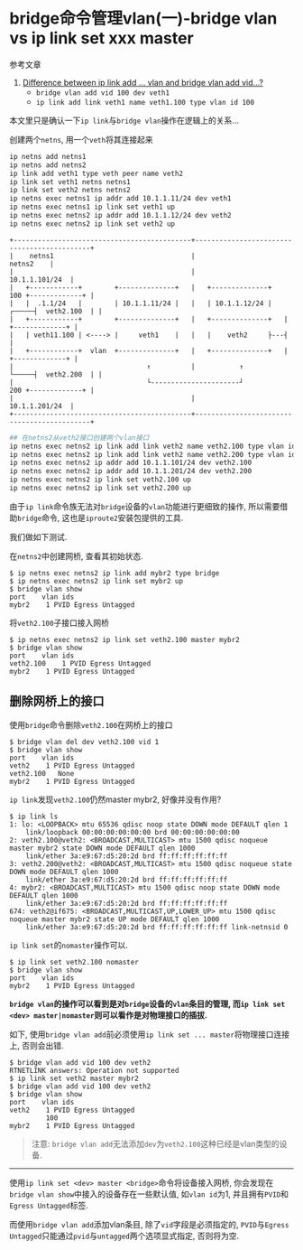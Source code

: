 # bridge命令管理vlan(一)-bridge vlan vs ip link set xxx master

参考文章

1. [Difference between ip link add … vlan and bridge vlan add vid…?](https://unix.stackexchange.com/questions/398623/difference-between-ip-link-add-vlan-and-bridge-vlan-add-vid)
    - `bridge vlan add vid 100 dev veth1`
    - `ip link add link veth1 name veth1.100 type vlan id 100`

本文里只是确认一下`ip link`与`bridge vlan`操作在逻辑上的关系...

创建两个`netns`, 用一个`veth`将其连接起来

```bash
ip netns add netns1
ip netns add netns2
ip link add veth1 type veth peer name veth2
ip link set veth1 netns netns1
ip link set veth2 netns netns2
ip netns exec netns1 ip addr add 10.1.1.11/24 dev veth1
ip netns exec netns1 ip link set veth1 up
ip netns exec netns2 ip addr add 10.1.1.12/24 dev veth2
ip netns exec netns2 ip link set veth2 up
```

```
+--------------------------------------------+--------------------------------------------+
|    netns1                                  |                                  netns2    |
|                                            |                             10.1.1.101/24  |
|   +------------+        +--------------+   |   +--------------+     100 +-------------+ |
|   |  .1.1/24   |        | 10.1.1.11/24 |   |   | 10.1.1.12/24 |   ┌─────┤  veth2.100  | |
|   +------------+        +--------------+   |   +--------------+   |     +-------------+ |
|   | veth11.100 | <----> |     veth1    |   |   |    veth2     ├---┤                     |
|   +------------+  vlan  +--------------+   |   +--------------+   |     +-------------+ |
|                                 ↑          |           ↑          └─────┤  veth2.200  | |
|                                 └----------------------┘            200 +-------------+ |
|                                            |                             10.1.1.201/24  |
+--------------------------------------------+--------------------------------------------+
```


```bash
## 在netns2从veth2接口创建两个vlan接口
ip netns exec netns2 ip link add link veth2 name veth2.100 type vlan id 100
ip netns exec netns2 ip link add link veth2 name veth2.200 type vlan id 200
ip netns exec netns2 ip addr add 10.1.1.101/24 dev veth2.100
ip netns exec netns2 ip addr add 10.1.1.201/24 dev veth2.200
ip netns exec netns2 ip link set veth2.100 up
ip netns exec netns2 ip link set veth2.200 up
```

由于`ip link`命令族无法对`bridge`设备的`vlan`功能进行更细致的操作, 所以需要借助`bridge`命令, 这也是`iproute2`安装包提供的工具.

我们做如下测试.

在`netns2`中创建网桥, 查看其初始状态.

```console
$ ip netns exec netns2 ip link add mybr2 type bridge
$ ip netns exec netns2 ip link set mybr2 up
$ bridge vlan show
port	vlan ids
mybr2	 1 PVID Egress Untagged
```

将`veth2.100`子接口接入网桥

```console
$ ip netns exec netns2 ip link set veth2.100 master mybr2
$ bridge vlan show
port	vlan ids
veth2.100	 1 PVID Egress Untagged
mybr2	 1 PVID Egress Untagged
```

## 删除网桥上的接口

使用`bridge`命令删除`veth2.100`在网桥上的接口

```console
$ bridge vlan del dev veth2.100 vid 1
$ bridge vlan show
port	vlan ids
veth2	 1 PVID Egress Untagged
veth2.100	None
mybr2	 1 PVID Egress Untagged
```

`ip link`发现`veth2.100`仍然master mybr2, 好像并没有作用?

```
$ ip link ls
1: lo: <LOOPBACK> mtu 65536 qdisc noop state DOWN mode DEFAULT qlen 1
    link/loopback 00:00:00:00:00:00 brd 00:00:00:00:00:00
2: veth2.100@veth2: <BROADCAST,MULTICAST> mtu 1500 qdisc noqueue master mybr2 state DOWN mode DEFAULT qlen 1000
    link/ether 3a:e9:67:d5:20:2d brd ff:ff:ff:ff:ff:ff
3: veth2.200@veth2: <BROADCAST,MULTICAST> mtu 1500 qdisc noqueue state DOWN mode DEFAULT qlen 1000
    link/ether 3a:e9:67:d5:20:2d brd ff:ff:ff:ff:ff:ff
4: mybr2: <BROADCAST,MULTICAST> mtu 1500 qdisc noop state DOWN mode DEFAULT qlen 1000
    link/ether 3a:e9:67:d5:20:2d brd ff:ff:ff:ff:ff:ff
674: veth2@if675: <BROADCAST,MULTICAST,UP,LOWER_UP> mtu 1500 qdisc noqueue master mybr2 state UP mode DEFAULT qlen 1000
    link/ether 3a:e9:67:d5:20:2d brd ff:ff:ff:ff:ff:ff link-netnsid 0
```

`ip link set`的`nomaster`操作可以.

```
$ ip link set veth2.100 nomaster
$ bridge vlan show
port	vlan ids
mybr2	 1 PVID Egress Untagged
```

**`bridge vlan`的操作可以看到是对`bridge`设备的`vlan`条目的管理, 而`ip link set <dev> master|nomaster`则可以看作是对物理接口的插拔.**

如下, 使用`bridge vlan add`前必须使用`ip link set ... master`将物理接口连接上, 否则会出错.

```console
$ bridge vlan add vid 100 dev veth2
RTNETLINK answers: Operation not supported
$ ip link set veth2 master mybr2
$ bridge vlan add vid 100 dev veth2
$ bridge vlan show
port	vlan ids
veth2	 1 PVID Egress Untagged
	     100
mybr2	 1 PVID Egress Untagged
```

> 注意: `bridge vlan add`无法添加`dev`为`veth2.100`这种已经是vlan类型的设备.

------

使用`ip link set <dev> master <bridge>`命令将设备接入网桥, 你会发现在`bridge vlan show`中接入的设备存在一些默认值, 如`vlan id`为1, 并且拥有`PVID`和`Egress Untagged`标签.

而使用`bridge vlan add`添加vlan条目, 除了`vid`字段是必须指定的, `PVID`与`Egress Untagged`只能通过`pvid`与`untagged`两个选项显式指定, 否则将为空.
